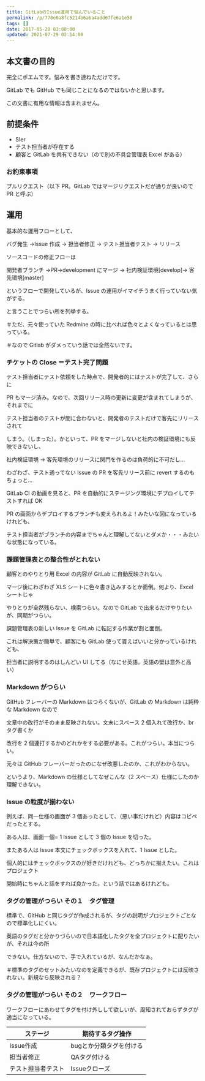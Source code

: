 ```yaml
---
title: GitLabのIssue運用で悩んでいること
permalink: /p/778e0a8fc5214b6aba4add67fe6a1e50
tags: []
date: 2017-05-28 03:00:00
updated: 2021-07-29 02:14:00
---
```


## 本文書の目的

完全にポエムです。悩みを書き連ねただけです。

GitLab でも GitHub でも同じことになるのではないかと思います。

この文書に有用な情報は含まれません。

## 前提条件

- SIer
- テスト担当者が存在する
- 顧客と GitLab を共有できない（ので別の不具合管理表 Excel がある）

### お約束事項

プルリクエスト（以下 PR。GitLab ではマージリクエストだが通りが良いので PR と呼ぶ）

## 運用

基本的な運用フローとして、

バグ発生 →Issue 作成 → 担当者修正 → テスト担当者テスト → リリース

ソースコードの修正フローは

開発者ブランチ →PR→development にマージ → 社内検証環境\[develop]→ 客先環境\[master]

というフローで開発しているが、Issue の運用がイマイチうまく行っていない気がする。

と言うことでつらい所を列挙する。

＃ただ、元々使っていた Redmine の時に比べれば色々とよくなっているとは思っている。

＃なので Gitlab がダメっていう話では全然ないです。

### チケットの Close ＝テスト完了問題

テスト担当者にテスト依頼をした時点で、開発者的にはテストが完了して、さらに

PR もマージ済み。なので、次回リリース時の更新に変更が含まれてしまうが、それまでに

テスト担当者のテストが間に合わないと、開発者のテストだけで客先にリリースされて

しまう。（しまった）。かといって、PR をマージしないと社内の検証環境にも反映できないし、

社内検証環境 → 客先環境のリリースに関門を作るのは負荷的に不可だし…

わざわざ、テスト通ってない Issue の PR を客先リリース前に revert するのもちょっと…

GitLab CI の動画を見ると、PR を自動的にステージング環境にデプロイしてテストすれば OK

PR の画面からデプロイするブランチも変えられるよ！みたいな図になっているけれども、

テスト担当者がブランチの内容までちゃんと理解してないとダメか・・・みたいな状態になっている。

### 課題管理表との整合性がとれない

顧客とのやりとり用 Excel の内容が GitLab に自動反映されない。

マージ後にわざわざ XLS シートに色々書き込みするとか面倒。何より、Excel シートじゃ

やりとりが全然残らない、検索つらい。なので GitLab で出来るだけやりたいが、同期がつらい。

課題管理表の新しい Issue を GitLab に転記する作業が割と面倒。

これは解決策が簡単で、顧客にも GitLab 使って貰えばいいと分かっているけれども、

担当者に説明するのはしんどい UI してる（なにせ英語。英語の壁は意外と高い）

### Markdown がつらい

GitHub フレーバーの Markdown はつらくないが、GitLab の Markdown は純粋な Markdown なので

文章中の改行がそのまま反映されない。文末にスペース 2 個入れて改行か、br タグ書くか

改行を 2 個連打するかのどれかをする必要がある。これがつらい。本当につらい。

元々は GitHub フレーバーだったのになぜ改悪したのか、これがわからない。

というより、Markdown の仕様としてなぜこんな（2 スペース）仕様にしたのか理解できない。

### Issue の粒度が揃わない

例えば、同一仕様の画面が 3 個あったとして、（悪い事だけれど）内容はコピペだったとする。

ある人は、画面一個= 1 Issue として 3 個の Issue を切った。

またある人は Issue 本文にチェックボックスを入れて、1 Issue とした。

個人的にはチェックボックスのが好きだけれども、どっちかに揃えたい。これはプロジェクト

開始時にちゃんと話をすれば良かった。という話ではあるけれども。

### タグの管理がつらい その１　タグ管理

標準で、GitHub と同じタグが作成されるが、タグの説明がプロジェクトごとなので標準化しにくい。

英語のタグだと分かりづらいので日本語化したタグを全プロジェクトに配りたいが、それは今の所

できない。仕方ないので、手で入れているが、なんだかなぁ。

＃標準のタグのセットみたいなのを定義できるが、既存プロジェクトには反映されない。新規なら反映される？

### タグの管理がつらい その２　ワークフロー

ワークフローにあわせてタグを付け外しして欲しいが、周知されておらずタグが適当になっている。

<table>
<thead>
<tr>
<th>ステージ
<th>期待するタグ操作

<tbody>
<tr>
<td>Issue作成
<td>bugとか分類タグを付ける

<tr>
<td>担当者修正
<td>QAタグ付ける

<tr>
<td>テスト担当者テスト
<td>Issueクローズ
